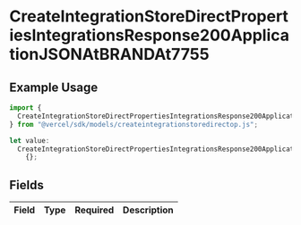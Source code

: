 # CreateIntegrationStoreDirectPropertiesIntegrationsResponse200ApplicationJSONAtBRANDAt7755

## Example Usage

```typescript
import {
  CreateIntegrationStoreDirectPropertiesIntegrationsResponse200ApplicationJSONAtBRANDAt7755,
} from "@vercel/sdk/models/createintegrationstoredirectop.js";

let value:
  CreateIntegrationStoreDirectPropertiesIntegrationsResponse200ApplicationJSONAtBRANDAt7755 =
    {};
```

## Fields

| Field       | Type        | Required    | Description |
| ----------- | ----------- | ----------- | ----------- |